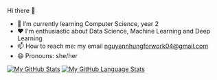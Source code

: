 Hi there 👋
- 🌱 I’m currently learning Computer Science, year 2
- ❤️ I'm enthusiastic about Data Science, Machine Learning and Deep Learning
- 📫 How to reach me: my email nguyennhungforwork04@gmail.com
- 😄 Pronouns: she/her

[![My GitHub Stats](https://github-readme-stats.vercel.app/api/?username=NhungNguyen04&count_private=true&theme=tokyonight&showicons=true)]()
[![My GitHub Language Stats](https://github-readme-stats.vercel.app/api/top-langs/?username=NhungNguyen04&langs_count=5&theme=tokyonight)]()
